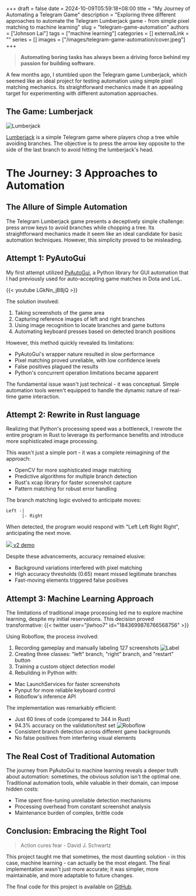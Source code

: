 +++ 
draft = false
date = 2024-10-09T05:59:18+08:00
title = "My Journey of Automating a Telegram Game"
description = "Exploring three different approaches to automate the Telegram Lumberjack game - from simple pixel matching to machine learning"
slug = "telegram-game-automation"
authors = ["Johnson Lai"]
tags = ["machine learning"]
categories = []
externalLink = ""
series = []
images = ["/images/telegram-game-automation/cover.jpeg"]
+++

> **Automating boring tasks has always been a driving force behind my passion for building software.**

A few months ago, I stumbled upon the Telegram game Lumberjack, which seemed like an ideal project for testing automation using simple pixel matching mechanics. Its straightforward mechanics made it an appealing target for experimenting with different automation approaches.

## The Game: Lumberjack

![Lumberjack](/images/telegram-game-automation/lumberjack.jpg)

[Lumberjack](https://t.me/gamebot?game=LumberJack) is a simple Telegram game where players chop a tree while avoiding branches. The objective is to press the arrow key opposite to the side of the last branch to avoid hitting the lumberjack's head.

# The Journey: 3 Approaches to Automation

## The Allure of Simple Automation

The Telegram Lumberjack game presents a deceptively simple challenge: press arrow keys to avoid branches while chopping a tree. Its straightforward mechanics made it seem like an ideal candidate for basic automation techniques. However, this simplicity proved to be misleading.

## Attempt 1: PyAutoGui

My first attempt utilized [PyAutoGui](https://pyautogui.readthedocs.io/en/latest/), a Python library for GUI automation that I had previously used for auto-accepting game matches in Dota and LoL.

{{< youtube LGkNn_jB8jQ >}}

The solution involved:

1. Taking screenshots of the game area
2. Capturing reference images of left and right branches
3. Using image recognition to locate branches and game buttons
4. Automating keyboard presses based on detected branch positions

However, this method quickly revealed its limitations:

- PyAutoGui's wrapper nature resulted in slow performance
- Pixel matching proved unreliable, with low confidence levels
- False positives plagued the results
- Python's concurrent operation limitations became apparent

The fundamental issue wasn't just technical - it was conceptual. Simple automation tools weren't equipped to handle the dynamic nature of real-time game interaction.

## Attempt 2: Rewrite in Rust language

Realizing that Python's processing speed was a bottleneck, I rewrote the entire program in Rust to leverage its performance benefits and introduce more sophisticated image processing.

This wasn't just a simple port - it was a complete reimagining of the approach:
- OpenCV for more sophisticated image matching
- Predictive algorithms for multiple branch detection
- Rust's xcap library for faster screenshot capture
- Pattern matching for robust error handling

The branch matching logic evolved to anticipate moves:
```
Left -|
      |- Right
```

When detected, the program would respond with "Left Left Right Right", anticipating the next move.

[![](/images/telegram-game-automation/v2.jpeg) v2 demo](https://twitter.com/jlwhoo7/status/1843699941241393295)

Despite these advancements, accuracy remained elusive:
- Background variations interfered with pixel matching
- High accuracy thresholds (0.65) meant missed legitimate branches
- Fast-moving elements triggered false positives

## Attempt 3: Machine Learning Approach

The limitations of traditional image processing led me to explore machine learning, despite my initial reservations. This decision proved transformative:
{{< twitter user="jlwhoo7" id="1843699876766568756" >}}

Using Roboflow, the process involved:

1. Recording gameplay and manually labeling 127 screenshots
![Label](/images/telegram-game-automation/label.png)
2. Creating three classes: "left" branch, "right" branch, and "restart" button
3. Training a custom object detection model
4. Rebuilding in Python with:
- Mac LaunchServices for faster screenshots
- Pynput for more reliable keyboard control
- Roboflow's inference API

The implementation was remarkably efficient:

- Just 60 lines of code (compared to 344 in Rust)
- 94.3% accuracy on the validation/test set
![Roboflow](/images/telegram-game-automation/roboflow.png)
- Consistent branch detection across different game backgrounds
- No false positives from interfering visual elements

## The Real Cost of Traditional Automation
The journey from PyAutoGui to machine learning reveals a deeper truth about automation: sometimes, the obvious solution isn't the optimal one. Traditional automation tools, while valuable in their domain, can impose hidden costs:

- Time spent fine-tuning unreliable detection mechanisms
- Processing overhead from constant screenshot analysis
- Maintenance burden of complex, brittle code

## Conclusion: Embracing the Right Tool

> Action cures fear - David J. Schwartz

This project taught me that sometimes, the most daunting solution - in this case, machine learning - can actually be the most elegant. The final implementation wasn't just more accurate; it was simpler, more maintainable, and more adaptable to future changes.

The final code for this project is available on [GitHub](https://github.com/superoo7/telegram-lumberjack-automation).